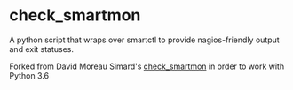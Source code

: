 check_smartmon
==============

A python script that wraps over smartctl to provide nagios-friendly output and exit
statuses.

Forked from David Moreau Simard's [check_smartmon](https://github.com/dmsimard/check_smartmon) in order to
work with Python 3.6